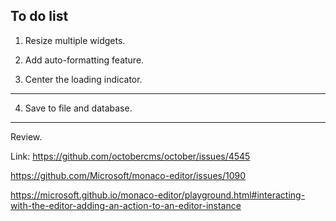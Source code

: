 ## To do list

1. Resize multiple widgets.

2. Add auto-formatting feature.

3. Center the loading indicator.

---

4. Save to file and database.

---

Review.


Link: https://github.com/octobercms/october/issues/4545


https://github.com/Microsoft/monaco-editor/issues/1090

https://microsoft.github.io/monaco-editor/playground.html#interacting-with-the-editor-adding-an-action-to-an-editor-instance
